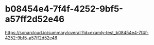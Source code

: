 # b08454e4-7f4f-4252-9bf5-a57ff2d52e46
https://sonarcloud.io/summary/overall?id=examly-test_b08454e4-7f4f-4252-9bf5-a57ff2d52e46
